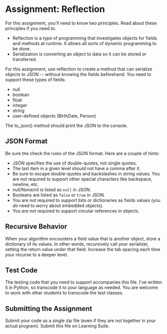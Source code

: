# Assignment: Reflection

For this assignment, you'll need to know two principles.  Read about these principles if you need to.

* Reflection is a type of programming that investigates objects for fields and methods at runtime.  It allows all sorts of dynamic programming to be done.
* Serialization is converting an object to data so it can be stored or transferred.

For this assignment, use reflection to create a method that can serialize objects to JSON -- without knowing the fields beforehand.  You need to support these types of fields:

* null
* boolean
* float
* integer
* string
* user-defined objects (BirthDate, Person)

The to_json() method should print the JSON to the console.

## JSON Format

Be sure the check the rules of the JSON format.  Here are a couple of hints:

* JSON specifies the use of double-quotes, not single quotes.
* The last item in a given level should not have a comma after it.
* Be sure to escape double-quotes and backslashes in string values.  You are not required to support other special characters like backspace, newline, etc.
* null/None/nil is listed as `null` in JSON.
* Booleans are listed as `false` or `true` in JSON.
* You are not required to support lists or dictionaries as fields values (you *do* need to worry about embedded objects).
* You are not required to support circular references in objects.

## Recursive Behavior

When your algorithm encounters a field value that is another object, store a dictionary of its values.  In other words, recursively call your serializer, setting the return value under that field.  Increase the tab spacing each time your recurse to a deeper level.


## Test Code

The testing code that you need to support accompanies this file.  I've written it in Python, so transcode it to your language as needed.  You are welcome to work with other students to transcode the test classes.


## Submitting the Assignment

Submit your code as a single zip file (even if they are not together in your actual program).  Submit this file on Learning Suite.
